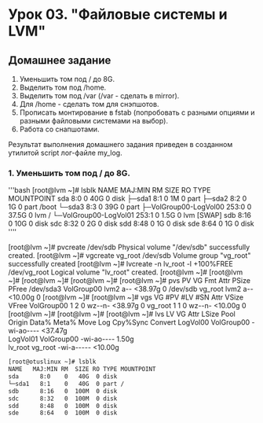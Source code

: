 # Урок 03. "Файловые системы и LVM"

## Домашнее задание

1.  Уменьшить том под / до 8G.
3.  Выделить том под /home.
4.  Выделить том под /var (/var - сделать в mirror).
5.  Для /home - сделать том для снэпшотов.
6.  Прописать монтирование в fstab (попробовать с разными опциями и разными файловыми системами на выбор).
7.  Работа со снапшотами.


Результат выполнения домашнего задания приведен в созданном утилитой script лог-файле my_log.


### 1. Уменьшить том под / до 8G.

'''bash
[root@lvm ~]# lsblk
NAME                    MAJ:MIN RM  SIZE RO TYPE MOUNTPOINT
sda                       8:0    0   40G  0 disk 
├─sda1                    8:1    0    1M  0 part 
├─sda2                    8:2    0    1G  0 part /boot
└─sda3                    8:3    0   39G  0 part 
  ├─VolGroup00-LogVol00 253:0    0 37.5G  0 lvm  /
  └─VolGroup00-LogVol01 253:1    0  1.5G  0 lvm  [SWAP]
sdb                       8:16   0   10G  0 disk 
sdc                       8:32   0    2G  0 disk 
sdd                       8:48   0    1G  0 disk 
sde                       8:64   0    1G  0 disk 
''''


[root@lvm ~]# pvcreate /dev/sdb
  Physical volume "/dev/sdb" successfully created.
[root@lvm ~]# vgcreate vg_root /dev/sdb
  Volume group "vg_root" successfully created
[root@lvm ~]# lvcreate -n lv_root -l +100%FREE /dev/vg_root
  Logical volume "lv_root" created.
[root@lvm ~]# 
[root@lvm ~]# 
[root@lvm ~]# 
[root@lvm ~]# 
[root@lvm ~]# pvs
  PV         VG         Fmt  Attr PSize   PFree
  /dev/sda3  VolGroup00 lvm2 a--  <38.97g    0 
  /dev/sdb   vg_root    lvm2 a--  <10.00g    0 
[root@lvm ~]# 
[root@lvm ~]# vgs
  VG         #PV #LV #SN Attr   VSize   VFree
  VolGroup00   1   2   0 wz--n- <38.97g    0 
  vg_root      1   1   0 wz--n- <10.00g    0 
[root@lvm ~]# 
[root@lvm ~]# 
[root@lvm ~]# lvs
  LV       VG         Attr       LSize   Pool Origin Data%  Meta%  Move Log Cpy%Sync Convert
  LogVol00 VolGroup00 -wi-ao---- <37.47g                                                    
  LogVol01 VolGroup00 -wi-ao----   1.50g                                                    
  lv_root  vg_root    -wi-a----- <10.00g           









```bash
[root@otuslinux ~]# lsblk
NAME   MAJ:MIN RM  SIZE RO TYPE MOUNTPOINT
sda      8:0    0   40G  0 disk
└─sda1   8:1    0   40G  0 part /
sdb      8:16   0  100M  0 disk
sdc      8:32   0  100M  0 disk
sdd      8:48   0  100M  0 disk
sde      8:64   0  100M  0 disk
```
